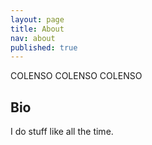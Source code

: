 ```yaml
---
layout: page
title: About
nav: about
published: true
---
```


COLENSO COLENSO COLENSO 

Bio 
---

I do stuff like all the time.